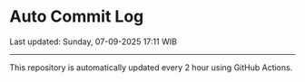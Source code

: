 # Auto Commit Log

Last updated: Sunday, 07-09-2025 17:11 WIB

---

This repository is automatically updated every 2 hour using GitHub Actions.
